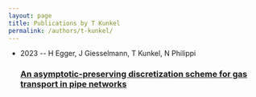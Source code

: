 ```yaml
---
layout: page
title: Publications by T Kunkel
permalink: /authors/t-kunkel/
---
```


<ul class="post-list">
<li><span class='post-meta'>2023 -- H Egger, J Giesselmann, T Kunkel, N Philippi</span><h3><a class='post-link' href='../../an-asymptotic-preserving-discretization-scheme-for-gas-transport-in-pipe-networks'>An asymptotic-preserving discretization scheme for gas transport in pipe networks</a></h3></li>

</ul>
